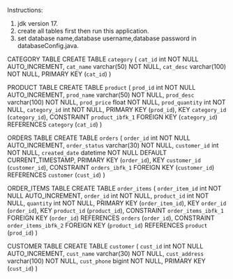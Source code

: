 Instructions:
1. jdk version 17.
2. create all tables first then run this application.
3. set database name,database username,database password in databaseConfig.java.

CATEGORY TABLE
CREATE TABLE `category` (
  `cat_id` int NOT NULL AUTO_INCREMENT,
  `cat_name` varchar(50) NOT NULL,
  `cat_desc` varchar(100) NOT NULL,
  PRIMARY KEY (`cat_id`)
)

PRODUCT TABLE
CREATE TABLE `product` (
  `prod_id` int NOT NULL AUTO_INCREMENT,
  `prod_name` varchar(50) NOT NULL,
  `prod_desc` varchar(100) NOT NULL,
  `prod_price` float NOT NULL,
  `prod_quantity` int NOT NULL,
  `category_id` int NOT NULL,
  PRIMARY KEY (`prod_id`),
  KEY `category_id` (`category_id`),
  CONSTRAINT `product_ibfk_1` FOREIGN KEY (`category_id`) REFERENCES `category` (`cat_id`)
)

ORDERS TABLE
CREATE TABLE `orders` (
  `order_id` int NOT NULL AUTO_INCREMENT,
  `order_status` varchar(30) NOT NULL,
  `customer_id` int NOT NULL,
  `created_date` datetime NOT NULL DEFAULT CURRENT_TIMESTAMP,
  PRIMARY KEY (`order_id`),
  KEY `customer_id` (`customer_id`),
  CONSTRAINT `orders_ibfk_1` FOREIGN KEY (`customer_id`) REFERENCES `customer` (`cust_id`)
)

ORDER_ITEMS TABLE
CREATE TABLE `order_items` (
  `order_item_id` int NOT NULL AUTO_INCREMENT,
  `order_id` int NOT NULL,
  `product_id` int NOT NULL,
  `quantity` int NOT NULL,
  PRIMARY KEY (`order_item_id`),
  KEY `order_id` (`order_id`),
  KEY `product_id` (`product_id`),
  CONSTRAINT `order_items_ibfk_1` FOREIGN KEY (`order_id`) REFERENCES `orders` (`order_id`),
  CONSTRAINT `order_items_ibfk_2` FOREIGN KEY (`product_id`) REFERENCES `product` (`prod_id`)
)

CUSTOMER TABLE
CREATE TABLE `customer` (
  `cust_id` int NOT NULL AUTO_INCREMENT,
  `cust_name` varchar(30) NOT NULL,
  `cust_address` varchar(100) NOT NULL,
  `cust_phone` bigint NOT NULL,
  PRIMARY KEY (`cust_id`)
)



